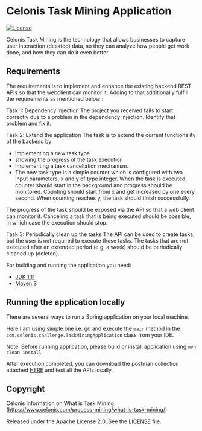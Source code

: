 
# Celonis Task Mining Application
[![License](http://img.shields.io/:license-apache-blue.svg)](http://www.apache.org/licenses/LICENSE-2.0.html)

Celonis Task Mining is the technology that allows businesses to capture user interaction (desktop) data, so they can analyze 
how people get work done, and how they can do it even better.

## Requirements
The requirements is to implement and enhance the existing backend REST APIs so that the webclient can monitor it.
Adding to that additionally fulfill the requirements as mentioned below :

Task 1: Dependency injection
The project you received fails to start correctly due to a problem in the dependency injection. Identify that problem and fix it.

Task 2: Extend the application
The task is to extend the current functionality of the backend by

- implementing a new task type
- showing the progress of the task execution
- implementing a task cancellation mechanism.
- The new task type is a simple counter which is configured with two input parameters, x and y of type integer. When the task is executed, counter should start in the background and progress should be monitored. Counting should start from x and get increased by one every second. When counting reaches y, the task should finish successfully.

The progress of the task should be exposed via the API so that a web client can monitor it. Canceling a task that is being executed should be possible, in which case the execution should stop.

Task 3: Periodically clean up the tasks
The API can be used to create tasks, but the user is not required to execute those tasks. The tasks that are not executed after an extended period (e.g. a week) should be periodically cleaned up (deleted).


For building and running the application you need:

- [JDK 1.11](https://www.oracle.com/java/technologies/downloads/#java11)
- [Maven 3](https://maven.apache.org)

## Running the application locally

There are several ways to run a Spring application on your local machine. 

Here I am using simple one i.e. go and execute the `main` method in the `com.celonis.challenge.TaskMiningApplication` class from your IDE.

Note: Before running application, please build or install application using `mvn clean install`

After execution completed, you can download the postman collection attached [HERE](postman-collection/task_mining.postman_collection.json) and test all the APIs locally.

## Copyright
Celonis information on What is Task Mining (https://www.celonis.com/process-mining/what-is-task-mining/)

Released under the Apache License 2.0. See the [LICENSE](https://www.apache.org/licenses/LICENSE-2.0) file.

